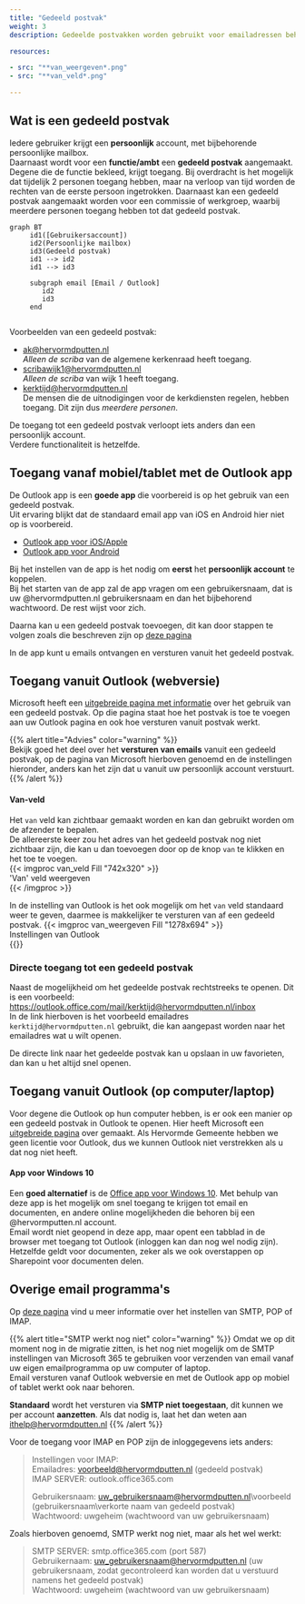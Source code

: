 ```yaml
---
title: "Gedeeld postvak"   
weight: 3   
description: Gedeelde postvakken worden gebruikt voor emailadressen behorend bij een functie/ambt of commissie.

resources:

- src: "**van_weergeven*.png"
- src: "**van_veld*.png"

---
```


## Wat is een gedeeld postvak

Iedere gebruiker krijgt een **persoonlijk** account, met bijbehorende persoonlijke mailbox.    
Daarnaast wordt voor een **functie/ambt** een **gedeeld postvak** aangemaakt. Degene die de functie bekleed, krijgt
toegang. Bij overdracht is het mogelijk dat tijdelijk 2 personen toegang hebben, maar na verloop van tijd worden de
rechten van de eerste persoon ingetrokken. Daarnaast kan een gedeeld postvak aangemaakt worden voor een commissie of
werkgroep, waarbij meerdere personen toegang hebben tot dat gedeeld postvak.

```mermaid
graph BT
     id1([Gebruikersaccount])
     id2(Persoonlijke mailbox)
     id3(Gedeeld postvak)
     id1 --> id2
     id1 --> id3
     
     subgraph email [Email / Outlook]
        id2
        id3
     end
    
```

Voorbeelden van een gedeeld postvak:

* ak@hervormdputten.nl   
  _Alleen de scriba_ van de algemene kerkenraad heeft toegang.
* scribawijk1@hervormdputten.nl   
  _Alleen de scriba_ van wijk 1 heeft toegang.
* kerktijd@hervormdputten.nl    
  De mensen die de uitnodigingen voor de kerkdiensten regelen, hebben toegang. Dit zijn dus _meerdere personen_.

De toegang tot een gedeeld postvak verloopt iets anders dan een persoonlijk account.   
Verdere functionaliteit is hetzelfde.

## Toegang vanaf mobiel/tablet met de Outlook app

De Outlook app is een **goede app** die voorbereid is op het gebruik van een gedeeld postvak.   
Uit ervaring blijkt dat de standaard email app van iOS en Android hier niet op is voorbereid.

* [Outlook app voor iOS/Apple](https://apps.apple.com/us/app/microsoft-outlook/id951937596)
* [Outlook app voor Android](https://play.google.com/store/apps/details?id=com.microsoft.office.outlook)

Bij het instellen van de app is het nodig om **eerst** het **persoonlijk account** te koppelen.   
Bij het starten van de app zal de app vragen om een gebruikersnaam, dat is uw @hervormdputten.nl gebruikersnaam en dan
het bijbehorend wachtwoord. De rest wijst voor zich.

Daarna kan u een gedeeld postvak toevoegen, dit kan door stappen te volgen zoals die beschreven zijn op
[deze pagina](https://support.microsoft.com/nl-nl/office/een-gedeeld-postvak-toevoegen-aan-outlook-mobile-f866242c-81b2-472e-8776-6c49c5473c9f?ui=nl-NL&rs=nl-NL&ad=NL)

In de app kunt u emails ontvangen en versturen vanuit het gedeeld postvak.

## Toegang vanuit Outlook (webversie)

Microsoft heeft
een [uitgebreide pagina met informatie](https://support.microsoft.com/nl-nl/office/een-gedeeld-postvak-openen-en-gebruiken-in-de-webversie-van-outlook-98b5a90d-4e38-415d-a030-f09a4cd28207?ui=nl-NL&rs=nl-NL&ad=NL
) over het gebruik van een gedeeld postvak. Op die pagina staat hoe het postvak is toe te voegen aan uw Outlook pagina
en ook hoe versturen vanuit postvak werkt.

{{% alert title="Advies" color="warning" %}}    
Bekijk goed het deel over het **versturen van emails** vanuit een gedeeld postvak, op de pagina van Microsoft hierboven
genoemd en de instellingen hieronder, anders kan het zijn dat u vanuit uw persoonlijk account verstuurt.    
{{% /alert %}}

#### Van-veld

Het `van` veld kan zichtbaar gemaakt worden en kan dan gebruikt worden om de afzender te bepalen.    
De allereerste keer zou het adres van het gedeeld postvak nog niet zichtbaar zijn, die kan u dan toevoegen door op de
knop `van` te klikken en het toe te voegen.    
{{< imgproc van_veld Fill "742x320" >}}    
'Van' veld weergeven    
{{< /imgproc >}}

In de instelling van Outlook is het ook mogelijk om het `van` veld standaard weer te geven, daarmee is makkelijker te
versturen van af een gedeeld postvak.
{{< imgproc van_weergeven Fill "1278x694" >}}   
Instellingen van Outlook    
{{</imgproc >}}

### Directe toegang tot een gedeeld postvak

Naast de mogelijkheid om het gedeelde postvak rechtstreeks te openen. Dit is een voorbeeld:    
https://outlook.office.com/mail/kerktijd@hervormdputten.nl/inbox   
In de link hierboven is het voorbeeld emailadres `kerktijd@hervormdputten.nl` gebruikt, die kan aangepast worden naar
het emailadres wat u wilt openen.

De directe link naar het gedeelde postvak kan u opslaan in uw favorieten, dan kan u het altijd snel openen.

## Toegang vanuit Outlook (op computer/laptop)

Voor degene die Outlook op hun computer hebben, is er ook een manier op een gedeeld postvak in Outlook te openen. Hier
heeft Microsoft
een [uitgebreide pagina](https://support.microsoft.com/nl-nl/office/een-gedeeld-postvak-openen-en-gebruiken-in-outlook-d94a8e9e-21f1-4240-808b-de9c9c088afd?ui=nl-NL&rs=nl-NL&ad=NL)
over gemaakt. Als Hervormde Gemeente hebben we geen licentie voor Outlook, dus we kunnen Outlook niet verstrekken als u dat nog niet heeft.

#### App voor Windows 10
Een **goed alternatief** is de [Office app voor Windows 10](https://www.microsoft.com/nl-nl/p/office/9wzdncrd29v9?rtc=1&activetab=pivot:overviewtab).
Met behulp van deze app is het mogelijk om snel toegang te krijgen tot email en documenten, en andere online mogelijkheden die behoren bij een @hervormputten.nl account.      
Email wordt niet geopend in deze app, maar opent een tabblad in de browser met toegang tot Outlook (inloggen kan dan nog wel nodig zijn). Hetzelfde geldt voor documenten, zeker als we ook overstappen op Sharepoint voor documenten delen.

## Overige email programma's

Op [deze pagina](https://support.microsoft.com/nl-nl/office/pop-imap-en-stmp-instellingen-8361e398-8af4-4e97-b147-6c6c4ac95353)
vind u meer informatie over het instellen van SMTP, POP of IMAP.

{{% alert title="SMTP werkt nog niet" color="warning" %}} Omdat we op dit moment nog in de migratie zitten, is het nog
niet mogelijk om de SMTP instellingen van Microsoft 365 te gebruiken voor verzenden van email vanaf uw eigen
emailprogramma op uw computer of laptop.   
Email versturen vanaf Outlook webversie en met de Outlook app op mobiel of tablet werkt ook naar behoren.

**Standaard** wordt het versturen via **SMTP niet toegestaan**, dit kunnen we per account **aanzetten**. Als dat nodig is, laat het
dan weten aan ithelp@hervormdputten.nl {{% /alert %}}

Voor de toegang voor IMAP en POP zijn de inloggegevens iets anders:

> Instellingen voor IMAP:   
> Emailadres: voorbeeld@hervormdputten.nl (gedeeld postvak)   
> IMAP SERVER: outlook.office365.com
>
> Gebruikersnaam: uw_gebruikersnaam@hervormdputten.nl\voorbeeld (gebruikersnaam\verkorte naam van gedeeld postvak)   
> Wachtwoord: uwgeheim (wachtwoord van uw gebruikersnaam)

Zoals hierboven genoemd, SMTP werkt nog niet, maar als het wel werkt:
> SMTP SERVER: smtp.office365.com (port 587)   
> Gebruikernaam: uw_gebruikersnaam@hervormdputten.nl (uw gebruikersnaam, zodat gecontroleerd kan worden dat u verstuurd namens het gedeeld postvak)   
> Wachtwoord: uwgeheim (wachtwoord van uw gebruikersnaam)   

